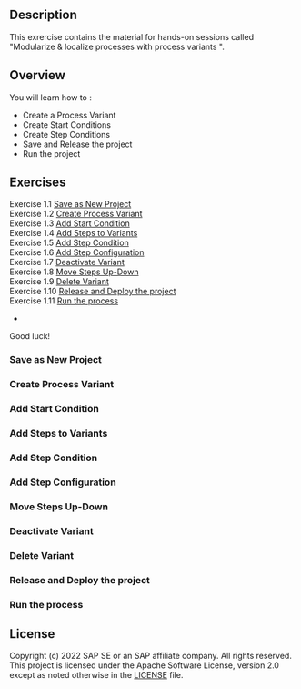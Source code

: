 ## Description

This exrercise contains the material for hands-on sessions called  "Modularize & localize processes with process variants ".

## Overview

You will learn how to :
- Create a Process Variant
- Create Start Conditions
- Create Step Conditions
- Save and Release the project
- Run the project

## Exercises
Exercise 1.1 [Save as New Project ]() <br>
Exercise 1.2 [Create Process Variant ]() <br>
Exercise 1.3 [Add Start Condition ]() <br>
Exercise 1.4 [Add Steps to Variants ]() <br>
Exercise 1.5 [Add Step Condition ]() <br>
Exercise 1.6 [Add Step Configuration]() <br>
Exercise 1.7 [Deactivate Variant ]() <br>
Exercise 1.8 [Move Steps Up-Down]() <br>
Exercise 1.9 [Delete Variant]() <br>
Exercise 1.10 [Release and Deploy the project ]() <br>
Exercise 1.11 [Run the process]() <br>

-  
Good luck!
  
### Save as New Project
### Create Process Variant
### Add Start Condition 
### Add Steps to Variants
### Add Step Condition 
### Add Step Configuration
### Move Steps Up-Down
### Deactivate Variant
### Delete Variant
### Release and Deploy the project 
### Run the process

## License
Copyright (c) 2022 SAP SE or an SAP affiliate company. All rights reserved. This project is licensed under the Apache Software License, version 2.0 except as noted otherwise in the [LICENSE](LICENSES/Apache-2.0.txt) file.

